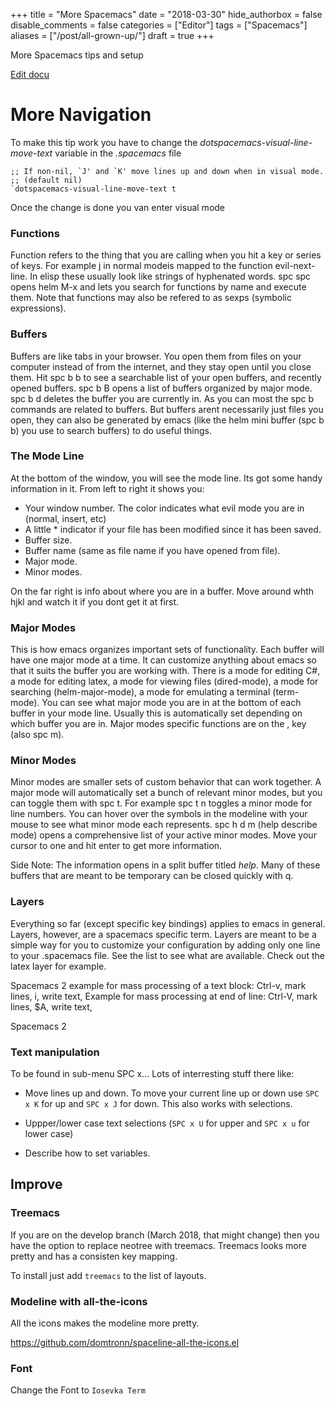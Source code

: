 +++
title = "More Spacemacs"
date = "2018-03-30"
hide_authorbox = false
disable_comments = false
categories = ["Editor"]
tags = ["Spacemacs"]
aliases = ["/post/all-grown-up/"]
draft = true
+++

More Spacemacs tips and setup

<!--more-->



[Edit docu](https://spin.atomicobject.com/2017/08/31/awesome-spacemacs-features/)

# More Navigation

To  make this tip work you have to change the _dotspacemacs-visual-line-move-text_ variable in the _.spacemacs_ file
```
;; If non-nil, `J' and `K' move lines up and down when in visual mode.
;; (default nil)
`dotspacemacs-visual-line-move-text t 
```

Once the change is done you van enter visual mode  

### Functions

Function refers to the thing that you are calling when you hit a key or series of keys. For example j in normal modeis mapped to the function evil-next-line. In elisp these usually look like strings of hyphenated words. spc spc opens helm M-x and lets you search for functions by name and execute them. Note that functions may also be refered to as sexps (symbolic expressions).
### Buffers

Buffers are like tabs in your browser. You open them from files on your computer instead of from the internet, and they stay open until you close them. Hit spc b b to see a searchable list of your open buffers, and recently opened buffers. spc b B opens a list of buffers organized by major mode. spc b d deletes the buffer you are currently in. As you can most the spc b commands are related to buffers. But buffers arent necessarily just files you open, they can also be generated by emacs (like the helm mini buffer (spc b b) you use to search buffers) to do useful things.
### The Mode Line

At the bottom of the window, you will see the mode line. Its got some handy information in it. From left to right it shows you:

- Your window number. The color indicates what evil mode you are in (normal, insert, etc)
- A little * indicator if your file has been modified since it has been saved.
- Buffer size.
- Buffer name (same as file name if you have opened from file).
- Major mode.
- Minor modes.

On the far right is info about where you are in a buffer. Move around whth hjkl and watch it if you dont get it at first.
### Major Modes

This is how emacs organizes important sets of functionality. Each buffer will have one major mode at a time. It can customize anything about emacs so that it suits the buffer you are working with. There is a mode for editing C#, a mode for editing latex, a mode for viewing files (dired-mode), a mode for searching (helm-major-mode), a mode for emulating a terminal (term-mode). You can see what major mode you are in at the bottom of each buffer in your mode line. Usually this is automatically set depending on which buffer you are in. Major modes specific functions are on the , key (also spc m).
### Minor Modes

Minor modes are smaller sets of custom behavior that can work together. A major mode will automatically set a bunch of relevant minor modes, but you can toggle them with spc t. For example spc t n toggles a minor mode for line numbers. You can hover over the symbols in the modeline with your mouse to see what minor mode each represents. spc h d m (help describe mode) opens a comprehensive list of your active minor modes. Move your cursor to one and hit enter to get more information.

Side Note: The information opens in a split buffer titled *help*. Many of these buffers that are meant to be temporary can be closed quickly with q.

### Layers

Everything so far (except specific key bindings) applies to emacs in general. Layers, however, are a spacemacs specific term. Layers are meant to be a simple way for you to customize your configuration by adding only one line to your .spacemacs file. See the list to see what are available. Check out the latex layer for example.


Spacemacs 2
example for mass processing of a text block: Ctrl-v, mark lines, i, write text, <ESC>
Example for mass processing at end of line: Ctrl-V, mark lines, $A, write text, <ESC>


Spacemacs 2
### Text manipulation

To be found in sub-menu SPC x...
Lots of interresting stuff there like:
- Move lines up and down. To move your current line up or down use `SPC x K` for up and `SPC x J` for down. This also works with selections.
- Uppper/lower case text selections (`SPC x U` for upper and `SPC x u` for lower case)

- Describe how to set variables.

## Improve

### Treemacs
If you are on the develop branch (March 2018, that might change) then you have the option to replace neotree with treemacs. Treemacs looks more pretty and has a consisten key mapping.

To install just add `treemacs` to the list of layouts.

### Modeline with all-the-icons

All the icons makes the modeline more pretty.

https://github.com/domtronn/spaceline-all-the-icons.el

### Font

Change the Font to `Iosevka Term`
